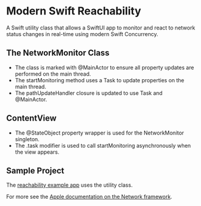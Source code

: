 # Modern Swift Reachability
A Swift utility class that allows a SwiftUI app to monitor and react to network status changes in real-time using modern Swift Concurrency.

## The NetworkMonitor Class
-	The class is marked with @MainActor to ensure all property updates are performed on the main thread.
-	The startMonitoring method uses a Task to update properties on the main thread.
-	The pathUpdateHandler closure is updated to use Task and @MainActor.

## ContentView
-	The @StateObject property wrapper is used for the NetworkMonitor singleton.
-	The .task modifier is used to call startMonitoring asynchronously when the view appears.

## Sample Project
The [reachability example app](./reachability/) uses the utility class.

For more see the [Apple documentation on the Network framework](https://developer.apple.com/documentation/network).
